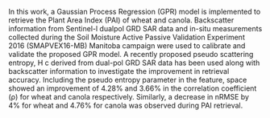 In this work, a Gaussian Process Regression (GPR) model is implemented to retrieve the Plant Area Index (PAI) of wheat and canola. Backscatter information from Sentinel-l dualpol GRD SAR data and in-situ measurements collected during the Soil Moisture Active Passive Validation Experiment 2016 (SMAPVEX16-MB) Manitoba campaign were used to calibrate and validate the proposed GPR model. A recently proposed pseudo scattering entropy, H c derived from dual-pol GRD SAR data has been used along with backscatter information to investigate the improvement in retrieval accuracy. Including the pseudo entropy parameter in the feature, space showed an improvement of 4.28% and 3.66% in the correlation coefficient (ρ) for wheat and canola respectively. Similarly, a decrease in nRMSE by 4% for wheat and 4.76% for canola was observed during PAI retrieval.
